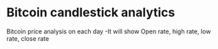 # Bitcoin candlestick analytics
Bitcoin price analysis on each day -It will show Open rate, high rate, low rate, close rate
